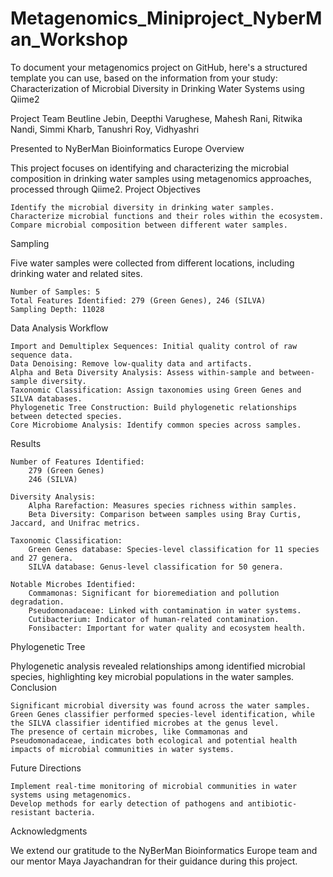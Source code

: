 # Metagenomics_Miniproject_NyberMan_Workshop
To document your metagenomics project on GitHub, here's a structured template you can use, based on the information from your study:
Characterization of Microbial Diversity in Drinking Water Systems using Qiime2

Project Team
Beutline Jebin, Deepthi Varughese, Mahesh Rani, Ritwika Nandi, Simmi Kharb, Tanushri Roy, Vidhyashri

Presented to
NyBerMan Bioinformatics Europe
Overview

This project focuses on identifying and characterizing the microbial composition in drinking water samples using metagenomics approaches, processed through Qiime2.
Project Objectives

    Identify the microbial diversity in drinking water samples.
    Characterize microbial functions and their roles within the ecosystem.
    Compare microbial composition between different water samples.

Sampling

Five water samples were collected from different locations, including drinking water and related sites.

    Number of Samples: 5
    Total Features Identified: 279 (Green Genes), 246 (SILVA)
    Sampling Depth: 11028

Data Analysis Workflow

    Import and Demultiplex Sequences: Initial quality control of raw sequence data.
    Data Denoising: Remove low-quality data and artifacts.
    Alpha and Beta Diversity Analysis: Assess within-sample and between-sample diversity.
    Taxonomic Classification: Assign taxonomies using Green Genes and SILVA databases.
    Phylogenetic Tree Construction: Build phylogenetic relationships between detected species.
    Core Microbiome Analysis: Identify common species across samples.

Results

    Number of Features Identified:
        279 (Green Genes)
        246 (SILVA)

    Diversity Analysis:
        Alpha Rarefaction: Measures species richness within samples.
        Beta Diversity: Comparison between samples using Bray Curtis, Jaccard, and Unifrac metrics.

    Taxonomic Classification:
        Green Genes database: Species-level classification for 11 species and 27 genera.
        SILVA database: Genus-level classification for 50 genera.

    Notable Microbes Identified:
        Commamonas: Significant for bioremediation and pollution degradation.
        Pseudomonadaceae: Linked with contamination in water systems.
        Cutibacterium: Indicator of human-related contamination.
        Fonsibacter: Important for water quality and ecosystem health.

Phylogenetic Tree

Phylogenetic analysis revealed relationships among identified microbial species, highlighting key microbial populations in the water samples.
Conclusion

    Significant microbial diversity was found across the water samples.
    Green Genes classifier performed species-level identification, while the SILVA classifier identified microbes at the genus level.
    The presence of certain microbes, like Commamonas and Pseudomonadaceae, indicates both ecological and potential health impacts of microbial communities in water systems.

Future Directions

    Implement real-time monitoring of microbial communities in water systems using metagenomics.
    Develop methods for early detection of pathogens and antibiotic-resistant bacteria.

Acknowledgments

We extend our gratitude to the NyBerMan Bioinformatics Europe team and our mentor Maya Jayachandran for their guidance during this project.
